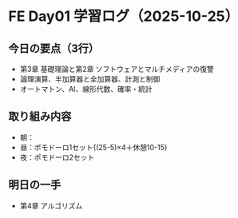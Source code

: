 # FE Day01 学習ログ（2025-10-25）

## 今日の要点（3行）
- 第3章 基礎理論と第2章 ソフトウェアとマルチメディアの復讐
- 論理演算、半加算器と全加算器、計測と制御
- オートマトン、AI、線形代数、確率・統計

## 取り組み内容
- 朝：
- 昼：ポモドーロ1セット{(25-5)×4＋休憩10-15}
- 夜：ポモドーロ2セット

## 明日の一手
- 第4章 アルゴリズム
